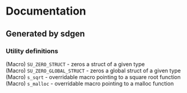 # Documentation  
## Generated by sdgen
### Utility definitions    
(Macro) `SU_ZERO_STRUCT` - zeros a struct of a given type    
(Macro) `SU_ZERO_GLOBAL_STRUCT` - zeros a global struct of a given type    
(Macro) `s_sqrt` - overridable macro pointing to a square root function    
(Macro) `s_malloc` - overridable macro pointing to a malloc function  
